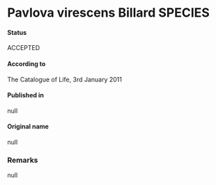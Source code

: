 Pavlova virescens Billard SPECIES
=======

#### Status
ACCEPTED

#### According to
The Catalogue of Life, 3rd January 2011

#### Published in
null

#### Original name
null

### Remarks
null